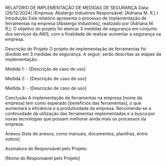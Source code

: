 RELATÓRIO DE IMPLEMENTAÇÃO DE MEDIDAS DE SEGURANÇA
Data: [26/12/2024] /Empresa: Abstergo Industries Responsável: [Adriana M. R.]
/
Introdução
Este relatório apresenta o processo de implementação de ferramentas na empresa [Abstergo Industries], realizado por [Adriana M. R.]. O objetivo do projeto foi elencar 3 medidas de segurança em conjunto dos serviços da AWS, com a finalidade de realizar aumentar a segurança na empresa.

Descrição do Projeto
O projeto de implementação de ferramentas foi dividido em 3 medidas de segurança. A seguir, serão descritas as etapas da implementação:

Medida 1: - [Descrição de caso de uso]

Medida 2: - [Descrição de caso de uso]

Medida 3: - [Descrição de caso de uso]

Conclusão
A implementação de ferramentas na empresa [nome da empresa] tem como esperado [benefícios das ferramentas], o que aumentará a eficiência e a produtividade da empresa. Recomenda-se a continuidade da utilização das ferramentas implementadas e a busca por novas tecnologias que possam melhorar ainda mais os processos da empresa.

Anexos
[lista de anexos, como manuais, documentos, planilhas, entre outros]

Assinatura do Responsável pelo Projeto:

[Nome do Responsável pelo Projeto]
